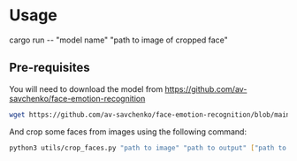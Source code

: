 # Usage

cargo run -- "model name" "path to image of cropped face"

## Pre-requisites

You will need to download the model from https://github.com/av-savchenko/face-emotion-recognition

```bash
wget https://github.com/av-savchenko/face-emotion-recognition/blob/main/models/affectnet_emotions/enet_b2_8_best.pt
```

And crop some faces from images using the following command:

```bash
python3 utils/crop_faces.py "path to image" "path to output" ["path to more outputs if multiple faces exist in image"]
```
